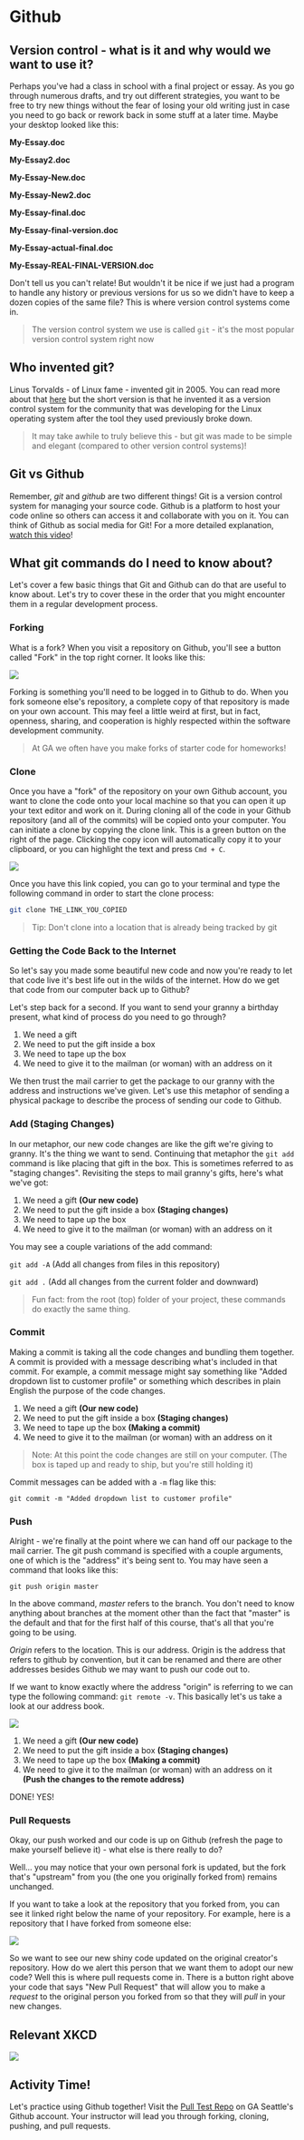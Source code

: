 # Github

## Version control - what is it and why would we want to use it?

Perhaps you've had a class in school with a final project or essay. As you go through numerous drafts, and try out different strategies, you want to be free to try new things without the fear of losing your old writing just in case you need to go back or rework back in some stuff at a later time. Maybe your desktop looked like this:

**My-Essay.doc**

**My-Essay2.doc**

**My-Essay-New.doc**

**My-Essay-New2.doc**

**My-Essay-final.doc**

**My-Essay-final-version.doc**

**My-Essay-actual-final.doc**

**My-Essay-REAL-FINAL-VERSION.doc**

Don't tell us you can't relate! But wouldn't it be nice if we just had a program to handle any history or previous versions for us so we didn't have to keep a dozen copies of the same file? This is where version control systems come in. 

> The version control system we use is called `git` - it's the most popular version control system right now

## Who invented git?

Linus Torvalds - of Linux fame - invented git in 2005. You can read more about that [here](https://git-scm.com/book/en/v2/Getting-Started-A-Short-History-of-Git) but the short version is that he invented it as a version control system for the community that was developing for the Linux operating system after the tool they used previously broke down.

> It may take awhile to truly believe this - but git was made to be simple and elegant (compared to other version control systems)!

## Git vs Github

Remember, *git* and *github* are two different things! Git is a version control system for managing your source code. Github is a platform to host your code online so others can access it and collaborate with you on it. You can think of Github as social media for Git! For a more detailed explanation, [watch this video](https://www.youtube.com/watch?v=uUuTYDg9XoI)!

## What git commands do I need to know about?

Let's cover a few basic things that Git and Github can do that are useful to know about. Let's try to cover these in the order that you might encounter them in a regular development process.

### Forking

What is a fork? When you visit a repository on Github, you'll see a button called "Fork" in the top right corner. It looks like this:

![](https://res.cloudinary.com/briezh/image/upload/v1583265934/Screen_Shot_2020-03-03_at_12.05.06_PM_ro1prf.png)

Forking is something you'll need to be logged in to Github to do. When you fork someone else's repository, a complete copy of that repository is made on your own account. This may feel a little weird at first, but in fact, openness, sharing, and cooperation is highly respected within the software development community.

> At GA we often have you make forks of starter code for homeworks!

### Clone

Once you have a "fork" of the repository on your own Github account, you want to clone the code onto your local machine so that you can open it up your text editor and work on it. During cloning all of the code in your Github repository (and all of the commits) will be copied onto your computer. You can initiate a clone by copying the clone link. This is a green button on the right of the page. Clicking the copy icon will automatically copy it to your clipboard, or you can highlight the text and press `Cmd + C`.

![](http://res.cloudinary.com/briezh/image/upload/v1531169741/Screen_Shot_2018-07-09_at_1.55.16_PM_kb0fuq.png)

Once you have this link copied, you can go to your terminal and type the following command in order to start the clone process: 

```bash
git clone THE_LINK_YOU_COPIED
``` 

> Tip: Don't clone into a location that is already being tracked by git

### Getting the Code Back to the Internet

So let's say you made some beautiful new code and now you're ready to let that code live it's best life out in the wilds of the internet. How do we get that code from our computer back up to Github?

Let's step back for a second. If you want to send your granny a birthday present, what kind of process do you need to go through?

1. We need a gift
1. We need to put the gift inside a box
1. We need to tape up the box
1. We need to give it to the mailman (or woman) with an address on it

We then trust the mail carrier to get the package to our granny with the address and instructions we've given. Let's use this metaphor of sending a physical package to describe the process of sending our code to Github.

### Add (Staging Changes)

In our metaphor, our new code changes are like the gift we're giving to granny. It's the thing we want to send. Continuing that metaphor the `git add` command is like placing that gift in the box. This is sometimes referred to as "staging changes". Revisiting the steps to mail granny's gifts, here's what we've got: 

1. We need a gift **(Our new code)**
1. We need to put the gift inside a box **(Staging changes)**
1. We need to tape up the box
1. We need to give it to the mailman (or woman) with an address on it

You may see a couple variations of the add command:

`git add -A` (Add all changes from files in this repository)

`git add .` (Add all changes from the current folder and downward)

> Fun fact: from the root (top) folder of your project, these commands do exactly the same thing.

### Commit

Making a commit is taking all the code changes and bundling them together. A commit is provided with a message describing what's included in that commit. For example, a commit message might say something like "Added dropdown list to customer profile" or something which describes in plain English the purpose of the code changes. 

1. We need a gift **(Our new code)**
1. We need to put the gift inside a box **(Staging changes)**
1. We need to tape up the box **(Making a commit)**
1. We need to give it to the mailman (or woman) with an address on it

> Note: At this point the code changes are still on your computer. (The box is taped up and ready to ship, but you're still holding it)

Commit messages can be added with a `-m` flag like this:

`git commit -m "Added dropdown list to customer profile"`

### Push

Alright - we're finally at the point where we can hand off our package to the mail carrier. The git push command is specified with a couple arguments, one of which is the "address" it's being sent to. You may have seen a command that looks like this:

`git push origin master`

In the above command, *master* refers to the branch. You don't need to know anything about branches at the moment other than the fact that "master" is the default and that for the first half of this course, that's all that you're going to be using.

*Origin* refers to the location. This is our address. Origin is the address that refers to github by convention, but it can be renamed and there are other addresses besides Github we may want to push our code out to.

If we want to know exactly where the address "origin" is referring to we can type the following command: `git remote -v`. This basically let's us take a look at our address book.

![](https://res.cloudinary.com/briezh/image/upload/v1583268611/Screen_Shot_2020-03-03_at_12.49.50_PM_onyivq.png)

1. We need a gift **(Our new code)**
1. We need to put the gift inside a box **(Staging changes)**
1. We need to tape up the box **(Making a commit)**
1. We need to give it to the mailman (or woman) with an address on it **(Push the changes to the remote address)**

DONE! YES!

### Pull Requests

Okay, our push worked and our code is up on Github (refresh the page to make yourself believe it) - what else is there really to do?

Well... you may notice that your own personal fork is updated, but the fork that's "upstream" from you (the one you originally forked from) remains unchanged.

If you want to take a look at the repository that you forked from, you can see it linked right below the name of your repository. For example, here is a repository that I have forked from someone else:

![](https://res.cloudinary.com/briezh/image/upload/v1583268825/Screen_Shot_2020-03-03_at_12.53.24_PM_q7utrq.png)

So we want to see our new shiny code updated on the original creator's repository. How do we alert this person that we want them to adopt our new code? Well this is where pull requests come in. There is a button right above your code that says "New Pull Request" that will allow you to make a *request* to the original person you forked from so that they will *pull* in your new changes.

## Relevant XKCD

![](http://res.cloudinary.com/briezh/image/upload/v1531164700/git_XKCD_y1vvzk.png)

## Activity Time!

Let's practice using Github together! Visit the [Pull Test Repo](https://github.com/WDI-SEA/pull_test) on GA Seattle's Github account. Your instructor will lead you through forking, cloning, pushing, and pull requests.
